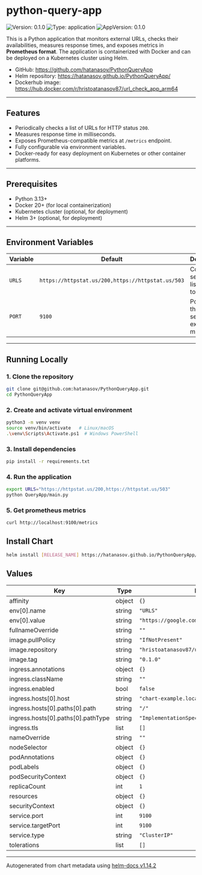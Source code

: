 # python-query-app

![Version: 0.1.0](https://img.shields.io/badge/Version-0.1.0-informational?style=flat-square) ![Type: application](https://img.shields.io/badge/Type-application-informational?style=flat-square) ![AppVersion: 0.1.0](https://img.shields.io/badge/AppVersion-0.1.0-informational?style=flat-square)

This is a Python application that monitors external URLs, checks their availabilities, measures response times, and exposes metrics in **Prometheus format**. The application is containerized with Docker and can be deployed on a Kubernetes cluster using Helm.

- GitHub: https://github.com/hatanasov/PythonQueryApp
- Helm repository: https://hatanasov.github.io/PythonQueryApp/
- Dockerhub image:  https://hub.docker.com/r/hristoatanasov87/url_check_app_arm64

---

## Features

- Periodically checks a list of URLs for HTTP status `200`.  
- Measures response time in milliseconds.  
- Exposes Prometheus-compatible metrics at `/metrics` endpoint.  
- Fully configurable via environment variables.  
- Docker-ready for easy deployment on Kubernetes or other container platforms.

---

## Prerequisites

- Python 3.13+  
- Docker 20+ (for local containerization)  
- Kubernetes cluster (optional, for deployment)  
- Helm 3+ (optional, for deployment)  

---

## Environment Variables

| Variable | Default                                           | Description |
|----------|---------------------------------------------------|-------------|
| `URLS`  | `https://httpstat.us/200,https://httpstat.us/503` | Comma-separated list of URLs to monitor |
| `PORT`  | `9100`                                            | Port where the HTTP server exposes metrics |

---

## Running Locally

### 1. Clone the repository

```bash
git clone git@github.com:hatanasov/PythonQueryApp.git
cd PythonQueryApp
```

### 2. Create and activate virtual environment
```bash
python3 -m venv venv
source venv/bin/activate   # Linux/macOS
.\venv\Scripts\Activate.ps1  # Windows PowerShell
```

### 3. Install dependencies

```bash
pip install -r requirements.txt
```
### 4. Run the application

```bash
export URLS="https://httpstat.us/200,https://httpstat.us/503"
python QueryApp/main.py
```

### 5. Get prometheus metrics

```commandline
curl http://localhost:9100/metrics
```

## Install Chart

```bash
helm install [RELEASE_NAME] https://hatanasov.github.io/PythonQueryApp/python-query-app-0.1.0.tgz
```

## Values

| Key | Type | Default | Description |
|-----|------|---------|-------------|
| affinity | object | `{}` |  |
| env[0].name | string | `"URLS"` |  |
| env[0].value | string | `"https://google.com,https://google.com/400"` |  |
| fullnameOverride | string | `""` |  |
| image.pullPolicy | string | `"IfNotPresent"` |  |
| image.repository | string | `"hristoatanasov87/url_check_app_arm64"` |  |
| image.tag | string | `"0.1.0"` |  |
| ingress.annotations | object | `{}` |  |
| ingress.className | string | `""` |  |
| ingress.enabled | bool | `false` |  |
| ingress.hosts[0].host | string | `"chart-example.local"` |  |
| ingress.hosts[0].paths[0].path | string | `"/"` |  |
| ingress.hosts[0].paths[0].pathType | string | `"ImplementationSpecific"` |  |
| ingress.tls | list | `[]` |  |
| nameOverride | string | `""` |  |
| nodeSelector | object | `{}` |  |
| podAnnotations | object | `{}` |  |
| podLabels | object | `{}` |  |
| podSecurityContext | object | `{}` |  |
| replicaCount | int | `1` |  |
| resources | object | `{}` |  |
| securityContext | object | `{}` |  |
| service.port | int | `9100` |  |
| service.targetPort | int | `9100` |  |
| service.type | string | `"ClusterIP"` |  |
| tolerations | list | `[]` |  |

----------------------------------------------
Autogenerated from chart metadata using [helm-docs v1.14.2](https://github.com/norwoodj/helm-docs/releases/v1.14.2)
